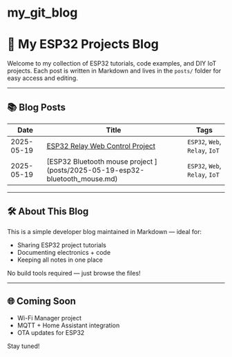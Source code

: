 # my_git_blog

# 🧠 My ESP32 Projects Blog

Welcome to my collection of ESP32 tutorials, code examples, and DIY IoT projects. Each post is written in Markdown and lives in the `posts/` folder for easy access and editing.

---

## 📚 Blog Posts

| Date       | Title                                     | Tags                  |
|------------|-------------------------------------------|-----------------------|
| 2025-05-19 | [ESP32 Relay Web Control Project](posts/2025-05-19-esp32-relay-web-control.md) | `ESP32`, `Web`, `Relay`, `IoT` |
| 2025-05-19 | [ESP32 Bluetooth mouse project ] (posts/2025-05-19-esp32-bluetooth_mouse.md)   | `ESP32`, `Web`, `Relay`, `IoT` |

---

## 🛠️ About This Blog

This is a simple developer blog maintained in Markdown — ideal for:
- Sharing ESP32 project tutorials
- Documenting electronics + code
- Keeping all notes in one place

No build tools required — just browse the files!

---

## 🌐 Coming Soon

- Wi-Fi Manager project
- MQTT + Home Assistant integration
- OTA updates for ESP32

Stay tuned!
